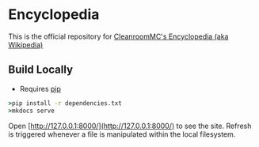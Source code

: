 # Encyclopedia

This is the official repository for [CleanroomMC's Encyclopedia (aka Wikipedia)](https://wiki.cleanroommc.com/)

## Build Locally

- Requires [pip](https://pypi.org/project/pip/)

```cmd
>pip install -r dependencies.txt
>mkdocs serve
```

Open [http://127.0.0.1:8000/](http://127.0.0.1:8000/) to see the site. Refresh is triggered whenever a file is manipulated within the local filesystem.